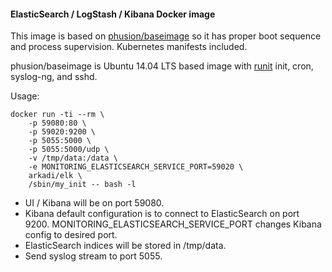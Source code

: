 #### ElasticSearch / LogStash / Kibana Docker image

This image is based on [phusion/baseimage] so it has proper boot sequence and  process supervision. Kubernetes manifests included.

phusion/baseimage is Ubuntu 14.04 LTS based image with [runit] init, cron, syslog-ng, and sshd.

Usage:

    docker run -ti --rm \
        -p 59080:80 \
        -p 59020:9200 \
        -p 5055:5000 \
        -p 5055:5000/udp \
        -v /tmp/data:/data \
        -e MONITORING_ELASTICSEARCH_SERVICE_PORT=59020 \
        arkadi/elk \
        /sbin/my_init -- bash -l

- UI / Kibana will be on port 59080.
- Kibana default configuration is to connect to ElasticSearch on port 9200. MONITORING_ELASTICSEARCH_SERVICE_PORT changes Kibana config to desired port.
- ElasticSearch indices will be stored in /tmp/data.
- Send syslog stream to port 5055.

[phusion/baseimage]: http://phusion.github.io/baseimage-docker/
[runit]: http://smarden.org/runit/
